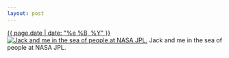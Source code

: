 ```yaml
---
layout: post
---
```


<p>
  <time><a href="/372">{{ page.date | date: "%e %B, %Y" }}</a></time>
  <a href="/372"><img src="{{ site.assets_url }}/372-320.jpg" srcset="{{ site.assets_url }}/372-640.jpg 640w, {{ site.assets_url }}/372-480.jpg 480w, {{ site.assets_url }}/372-320.jpg 320w, {{ site.assets_url }}/372-160.jpg 160w" sizes="(min-width: 700px) 50vw, calc(100vw - 2rem)" alt="Jack and me in the sea of people at NASA JPL." /></a>
  <span>Jack and me in the sea of people at NASA JPL.</span>
</p>
